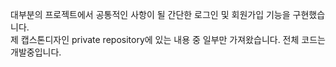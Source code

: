 대부분의 프로젝트에서 공통적인 사항이 될 간단한 로그인 및 회원가입 기능을 구현했습니다. <br/>
제 캡스톤디자인 private repository에 있는 내용 중 일부만 가져왔습니다. 전체 코드는 개발중입니다.
